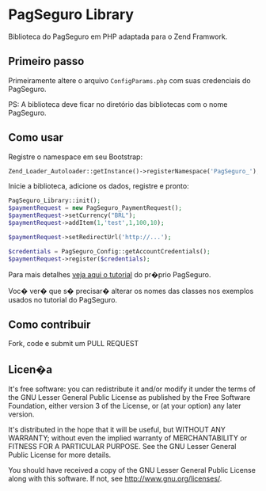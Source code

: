 PagSeguro Library
=================
Biblioteca do PagSeguro em PHP adaptada para o Zend Framwork.

Primeiro passo
--------------
Primeiramente altere o arquivo ```ConfigParams.php``` com suas credenciais do PagSeguro.

PS: A biblioteca deve ficar no diretório das bibliotecas com o nome PagSeguro.

Como usar
---------
Registre o namespace em seu Bootstrap:

```php
Zend_Loader_Autoloader::getInstance()->registerNamespace('PagSeguro_');
```

Inicie a biblioteca, adicione os dados, registre e pronto:

```php
PagSeguro_Library::init();
$paymentRequest = new PagSeguro_PaymentRequest();
$paymentRequest->setCurrency("BRL");
$paymentRequest->addItem(1,'test',1,100,10);

$paymentRequest->setRedirectUrl('http://...');

$credentials = PagSeguro_Config::getAccountCredentials();
$paymentRequest->register($credentials);
```

Para mais detalhes [veja aqui o tutorial](https://pagseguro.uol.com.br/v2/guia-de-integracao/tutorial-da-biblioteca-pagseguro-em-php.html) do pr�prio PagSeguro.

Voc� ver� que s� precisar� alterar os nomes das classes nos exemplos usados no tutorial do PagSeguro.

Como contribuir
---------------
Fork, code e submit um PULL REQUEST

Licen�a
-------
It's free software: you can redistribute it and/or modify
it under the terms of the GNU Lesser General Public License as published by
the Free Software Foundation, either version 3 of the License, or
(at your option) any later version.

It's distributed in the hope that it will be useful,
but WITHOUT ANY WARRANTY; without even the implied warranty of
MERCHANTABILITY or FITNESS FOR A PARTICULAR PURPOSE.  See the
GNU Lesser General Public License for more details.

You should have received a copy of the GNU Lesser General Public License
along with this software. If not, see <http://www.gnu.org/licenses/>.
